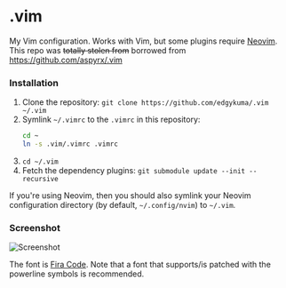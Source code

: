 # .vim
My Vim configuration. Works with Vim, but some plugins require [Neovim][neovim].
This repo was ~~totally stolen from~~ borrowed from https://github.com/aspyrx/.vim

### Installation
1. Clone the repository: `git clone https://github.com/edgykuma/.vim ~/.vim`
2. Symlink `~/.vimrc` to the `.vimrc` in this repository:
   ```bash
   cd ~
   ln -s .vim/.vimrc .vimrc
   ```
3. `cd ~/.vim`
4. Fetch the dependency plugins: `git submodule update --init --recursive`

If you're using Neovim, then you should also symlink your Neovim configuration
directory (by default, `~/.config/nvim`) to `~/.vim`.

### Screenshot
![Screenshot](screenshot.png)

The font is [Fira Code](https://github.com/tonsky/FiraCode). Note that a font
that supports/is patched with the powerline symbols is recommended.

[neovim]: https://github.com/neovim/neovim "neovim on GitHub"

